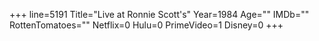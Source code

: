 +++
line=5191
Title="Live at Ronnie Scott's"
Year=1984
Age=""
IMDb=""
RottenTomatoes=""
Netflix=0
Hulu=0
PrimeVideo=1
Disney=0
+++

